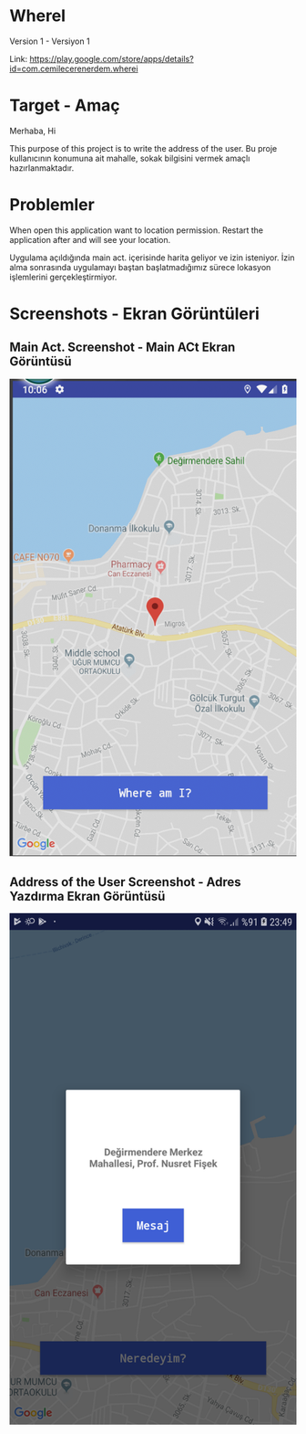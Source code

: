 # WhereI
Version 1 - Versiyon 1

Link: https://play.google.com/store/apps/details?id=com.cemilecerenerdem.wherei

# Target - Amaç
Merhaba, 
Hi

This purpose of this project is to write the address of the user.
Bu proje kullanıcının konumuna ait mahalle, sokak bilgisini vermek amaçlı hazırlanmaktadır. 


# Problemler 
When open this application want to location permission. Restart the application after and will see your location.

Uygulama açıldığında main act. içerisinde harita geliyor ve izin isteniyor. İzin alma sonrasında uygulamayı baştan başlatmadığımız sürece lokasyon işlemlerini gerçekleştirmiyor.

# Screenshots - Ekran Görüntüleri

## Main Act. Screenshot - Main ACt Ekran Görüntüsü
![MainActivity](https://github.com/cmlcrn17/WhereI/blob/master/images/mainAct.jpg)

## Address of the User Screenshot - Adres Yazdırma Ekran Görüntüsü
![Write Address - Adres Yazdır](https://github.com/cmlcrn17/WhereI/blob/master/images/showlocationtext.jpg)

